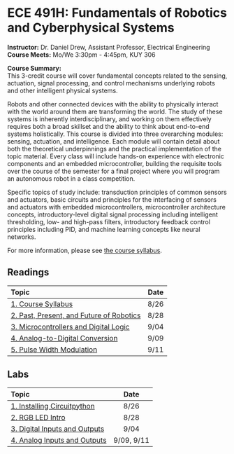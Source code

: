 # ECE 491H: Fundamentals of Robotics and Cyberphysical Systems
**Instructor:** Dr. Daniel Drew, Assistant Professor, Electrical Engineering\
**Course Meets:** Mo/We 3:30pm - 4:45pm, KUY 306

**Course Summary:**\
This 3-credit course will cover fundamental concepts related to the sensing, actuation, signal processing, and control mechanisms underlying robots and other intelligent physical systems.<p> Robots and other connected devices with the ability to physically interact with the world around them are transforming the world. The study of these systems is inherently interdisciplinary, and working on them effectively requires both a broad skillset and the ability to think about end-to-end systems holistically. This course is divided into three overarching modules: sensing, actuation, and intelligence. Each module will contain detail about both the theoretical underpinnings and the practical implementation of the topic material. Every class will include hands-on experience with electronic components and an embedded microcontroller, building the requisite tools over the course of the semester for a final project where you will program an autonomous robot in a class competition.<p> Specific topics of study include: transduction principles of common sensors and actuators, basic circuits and principles for the interfacing of sensors and actuators with embedded microcontrollers, microcontroller architecture concepts, introductory-level digital signal processing including intelligent thresholding, low- and high-pass filters, introductory feedback control principles including PID, and machine learning concepts like neural networks. 

For more information, please see [the course syllabus](readings/reading1/syllabus.md).

## Readings

|              Topic                                                      | Date |
| :-------                                                                | :----: |
|[1. Course Syllabus](readings/reading1/syllabus.md)                       | 8/26 |
|[2. Past, Present, and Future of Robotics](readings/reading2/reading2.md) | 8/28 |
|[3. Microcontrollers and Digital Logic](readings/reading3/reading3.md)    | 9/04 |
|[4. Analog-to-Digital Conversion](readings/reading4/reading4.md)          | 9/09 |
|[5. Pulse Width Modulation](readings/reading5/reading5.md)                | 9/11 |


## Labs

|              Topic                                     | Date |
| :-------                                               |:----:|
|[1. Installing Circuitpython](labs/lab1/lab1.md)        | 8/26 |
|[2. RGB LED Intro](labs/lab2/lab2.md)                   | 8/28 |
|[3. Digital Inputs and Outputs](labs/lab3/lab3.md)      | 9/04 |
|[4. Analog Inputs and Outputs](labs/lab4/lab4.md)       | 9/09, 9/11 |



